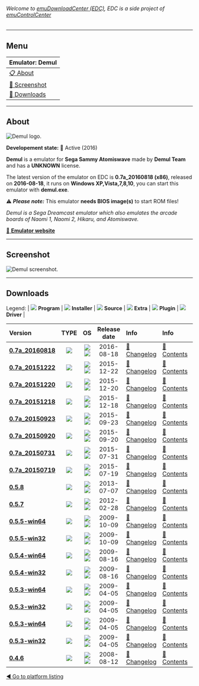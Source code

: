 ###### Welcome to [emuDownloadCenter (EDC)](https://github.com/PhoenixInteractiveNL/emuDownloadCenter/wiki/), EDC is a side project of [emuControlCenter](https://github.com/PhoenixInteractiveNL/emuControlCenter/wiki/)
***
## Menu
| **Emulator: Demul** |
|:---------|
| [:clipboard: About](#about) |
| [:sunrise: Screenshot](#screen) |
| [:floppy_disk: Downloads](#downloads) |
***
## About
![](https://github.com/PhoenixInteractiveNL/emuDownloadCenter/wiki/images_emulator/demul_logo_200.jpg "Demul logo.")

**Developement state:** :large_blue_circle: Active (2016)

**Demul** is a emulator for **Sega Sammy Atomiswave** made by **Demul Team** and has a **UNKNOWN** license.

The latest version of the emulator on EDC is **0.7a_20160818 (x86)**, released on **2016-08-18**, it runs on **Windows XP,Vista,7,8,10**, you can start this emulator with **demul.exe**.

:warning: _**Please note:**_ This emulator **needs BIOS image(s)** to start ROM files!

_Demul is a Sega Dreamcast emulator which also emulates the arcade boards of Naomi 1, Naomi 2, Hikaru, and Atomiswave._

[:link: **Emulator website**](http://demul.emulation64.com)
***
## Screenshot
![](https://raw.githubusercontent.com/PhoenixInteractiveNL/emuDownloadCenter/master/hooks/demul/emulator_screen_01.jpg "Demul screenshot.")
***
## Downloads
Legend:
| ![](https://raw.githubusercontent.com/wiki/PhoenixInteractiveNL/emuDownloadCenter/images_misc/icon_program_24.png) **Program** | 
![](https://raw.githubusercontent.com/wiki/PhoenixInteractiveNL/emuDownloadCenter/images_misc/icon_installer_24.png) **Installer** | 
![](https://raw.githubusercontent.com/wiki/PhoenixInteractiveNL/emuDownloadCenter/images_misc/icon_source_code_24.png) **Source** | 
![](https://raw.githubusercontent.com/wiki/PhoenixInteractiveNL/emuDownloadCenter/images_misc/icon_extra_24.png) **Extra** | 
![](https://raw.githubusercontent.com/wiki/PhoenixInteractiveNL/emuDownloadCenter/images_misc/icon_plugin_24.png) **Plugin** | 
![](https://raw.githubusercontent.com/wiki/PhoenixInteractiveNL/emuDownloadCenter/images_misc/icon_driver_24.png) **Driver** | 


| Version  | TYPE | OS | Release date  | Info       | Info       | DL Size    |
|:---------|:----:|:--:|:-------------:|:-----------|:-----------|-----------:|
| [**0.7a_20160818**](https://github.com/PhoenixInteractiveNL/edc-repo0002/raw/master/demul/0.7a_20160818.7z) | ![](https://raw.githubusercontent.com/wiki/PhoenixInteractiveNL/emuDownloadCenter/images_misc/icon_program_24.png) | ![](https://raw.githubusercontent.com/wiki/PhoenixInteractiveNL/emuDownloadCenter/images_misc/logo_windows_24.png)![](https://raw.githubusercontent.com/wiki/PhoenixInteractiveNL/emuDownloadCenter/images_misc/icon_32-bit_24.png) | 2016-08-18 | [:page_facing_up: Changelog](https://github.com/PhoenixInteractiveNL/edc-repo0002/blob/master/demul/0.7a_20160818_changelog.txt) | [:mag_right: Contents](https://github.com/PhoenixInteractiveNL/edc-repo0002/blob/master/demul/0.7a_20160818_contents.txt) | 2675 KB |
| [**0.7a_20151222**](https://github.com/PhoenixInteractiveNL/edc-repo0002/raw/master/demul/0.7a_20151222.7z) | ![](https://raw.githubusercontent.com/wiki/PhoenixInteractiveNL/emuDownloadCenter/images_misc/icon_program_24.png) | ![](https://raw.githubusercontent.com/wiki/PhoenixInteractiveNL/emuDownloadCenter/images_misc/logo_windows_24.png)![](https://raw.githubusercontent.com/wiki/PhoenixInteractiveNL/emuDownloadCenter/images_misc/icon_32-bit_24.png) | 2015-12-22 | [:page_facing_up: Changelog](https://github.com/PhoenixInteractiveNL/edc-repo0002/blob/master/demul/0.7a_20151222_changelog.txt) | [:mag_right: Contents](https://github.com/PhoenixInteractiveNL/edc-repo0002/blob/master/demul/0.7a_20151222_contents.txt) | 2562 KB |
| [**0.7a_20151220**](https://github.com/PhoenixInteractiveNL/edc-repo0002/raw/master/demul/0.7a_20151220.7z) | ![](https://raw.githubusercontent.com/wiki/PhoenixInteractiveNL/emuDownloadCenter/images_misc/icon_program_24.png) | ![](https://raw.githubusercontent.com/wiki/PhoenixInteractiveNL/emuDownloadCenter/images_misc/logo_windows_24.png)![](https://raw.githubusercontent.com/wiki/PhoenixInteractiveNL/emuDownloadCenter/images_misc/icon_32-bit_24.png) | 2015-12-20 | [:page_facing_up: Changelog](https://github.com/PhoenixInteractiveNL/edc-repo0002/blob/master/demul/0.7a_20151220_changelog.txt) | [:mag_right: Contents](https://github.com/PhoenixInteractiveNL/edc-repo0002/blob/master/demul/0.7a_20151220_contents.txt) | 2572 KB |
| [**0.7a_20151218**](https://github.com/PhoenixInteractiveNL/edc-repo0002/raw/master/demul/0.7a_20151218.7z) | ![](https://raw.githubusercontent.com/wiki/PhoenixInteractiveNL/emuDownloadCenter/images_misc/icon_program_24.png) | ![](https://raw.githubusercontent.com/wiki/PhoenixInteractiveNL/emuDownloadCenter/images_misc/logo_windows_24.png)![](https://raw.githubusercontent.com/wiki/PhoenixInteractiveNL/emuDownloadCenter/images_misc/icon_32-bit_24.png) | 2015-12-18 | [:page_facing_up: Changelog](https://github.com/PhoenixInteractiveNL/edc-repo0002/blob/master/demul/0.7a_20151218_changelog.txt) | [:mag_right: Contents](https://github.com/PhoenixInteractiveNL/edc-repo0002/blob/master/demul/0.7a_20151218_contents.txt) | 2571 KB |
| [**0.7a_20150923**](https://github.com/PhoenixInteractiveNL/edc-repo0002/raw/master/demul/0.7a_20150923.7z) | ![](https://raw.githubusercontent.com/wiki/PhoenixInteractiveNL/emuDownloadCenter/images_misc/icon_program_24.png) | ![](https://raw.githubusercontent.com/wiki/PhoenixInteractiveNL/emuDownloadCenter/images_misc/logo_windows_24.png)![](https://raw.githubusercontent.com/wiki/PhoenixInteractiveNL/emuDownloadCenter/images_misc/icon_32-bit_24.png) | 2015-09-23 | [:page_facing_up: Changelog](https://github.com/PhoenixInteractiveNL/edc-repo0002/blob/master/demul/0.7a_20150923_changelog.txt) | [:mag_right: Contents](https://github.com/PhoenixInteractiveNL/edc-repo0002/blob/master/demul/0.7a_20150923_contents.txt) | 2816 KB |
| [**0.7a_20150920**](https://github.com/PhoenixInteractiveNL/edc-repo0002/raw/master/demul/0.7a_20150920.7z) | ![](https://raw.githubusercontent.com/wiki/PhoenixInteractiveNL/emuDownloadCenter/images_misc/icon_program_24.png) | ![](https://raw.githubusercontent.com/wiki/PhoenixInteractiveNL/emuDownloadCenter/images_misc/logo_windows_24.png)![](https://raw.githubusercontent.com/wiki/PhoenixInteractiveNL/emuDownloadCenter/images_misc/icon_32-bit_24.png) | 2015-09-20 | [:page_facing_up: Changelog](https://github.com/PhoenixInteractiveNL/edc-repo0002/blob/master/demul/0.7a_20150920_changelog.txt) | [:mag_right: Contents](https://github.com/PhoenixInteractiveNL/edc-repo0002/blob/master/demul/0.7a_20150920_contents.txt) | 2832 KB |
| [**0.7a_20150731**](https://github.com/PhoenixInteractiveNL/edc-repo0002/raw/master/demul/0.7a_20150731.7z) | ![](https://raw.githubusercontent.com/wiki/PhoenixInteractiveNL/emuDownloadCenter/images_misc/icon_program_24.png) | ![](https://raw.githubusercontent.com/wiki/PhoenixInteractiveNL/emuDownloadCenter/images_misc/logo_windows_24.png)![](https://raw.githubusercontent.com/wiki/PhoenixInteractiveNL/emuDownloadCenter/images_misc/icon_32-bit_24.png) | 2015-07-31 | [:page_facing_up: Changelog](https://github.com/PhoenixInteractiveNL/edc-repo0002/blob/master/demul/0.7a_20150731_changelog.txt) | [:mag_right: Contents](https://github.com/PhoenixInteractiveNL/edc-repo0002/blob/master/demul/0.7a_20150731_contents.txt) | 2797 KB |
| [**0.7a_20150719**](https://github.com/PhoenixInteractiveNL/edc-repo0002/raw/master/demul/0.7a_20150719.7z) | ![](https://raw.githubusercontent.com/wiki/PhoenixInteractiveNL/emuDownloadCenter/images_misc/icon_program_24.png) | ![](https://raw.githubusercontent.com/wiki/PhoenixInteractiveNL/emuDownloadCenter/images_misc/logo_windows_24.png)![](https://raw.githubusercontent.com/wiki/PhoenixInteractiveNL/emuDownloadCenter/images_misc/icon_32-bit_24.png) | 2015-07-19 | [:page_facing_up: Changelog](https://github.com/PhoenixInteractiveNL/edc-repo0002/blob/master/demul/0.7a_20150719_changelog.txt) | [:mag_right: Contents](https://github.com/PhoenixInteractiveNL/edc-repo0002/blob/master/demul/0.7a_20150719_contents.txt) | 1284 KB |
| [**0.5.8**](https://github.com/PhoenixInteractiveNL/edc-repo0002/raw/master/demul/0.5.8.7z) | ![](https://raw.githubusercontent.com/wiki/PhoenixInteractiveNL/emuDownloadCenter/images_misc/icon_program_24.png) | ![](https://raw.githubusercontent.com/wiki/PhoenixInteractiveNL/emuDownloadCenter/images_misc/logo_windows_24.png)![](https://raw.githubusercontent.com/wiki/PhoenixInteractiveNL/emuDownloadCenter/images_misc/icon_32-bit_24.png) | 2013-07-07 | [:page_facing_up: Changelog](https://github.com/PhoenixInteractiveNL/edc-repo0002/blob/master/demul/0.5.8_changelog.txt) | [:mag_right: Contents](https://github.com/PhoenixInteractiveNL/edc-repo0002/blob/master/demul/0.5.8_contents.txt) | 838 KB |
| [**0.5.7**](https://github.com/PhoenixInteractiveNL/edc-repo0002/raw/master/demul/0.5.7.7z) | ![](https://raw.githubusercontent.com/wiki/PhoenixInteractiveNL/emuDownloadCenter/images_misc/icon_program_24.png) | ![](https://raw.githubusercontent.com/wiki/PhoenixInteractiveNL/emuDownloadCenter/images_misc/logo_windows_24.png)![](https://raw.githubusercontent.com/wiki/PhoenixInteractiveNL/emuDownloadCenter/images_misc/icon_32-bit_24.png) | 2012-02-28 | [:page_facing_up: Changelog](https://github.com/PhoenixInteractiveNL/edc-repo0002/blob/master/demul/0.5.7_changelog.txt) | [:mag_right: Contents](https://github.com/PhoenixInteractiveNL/edc-repo0002/blob/master/demul/0.5.7_contents.txt) | 924 KB |
| [**0.5.5-win64**](https://github.com/PhoenixInteractiveNL/edc-repo0002/raw/master/demul/0.5.5-win64.7z) | ![](https://raw.githubusercontent.com/wiki/PhoenixInteractiveNL/emuDownloadCenter/images_misc/icon_program_24.png) | ![](https://raw.githubusercontent.com/wiki/PhoenixInteractiveNL/emuDownloadCenter/images_misc/logo_windows_24.png)![](https://raw.githubusercontent.com/wiki/PhoenixInteractiveNL/emuDownloadCenter/images_misc/icon_64-bit_24.png) | 2009-10-09 | [:page_facing_up: Changelog](https://github.com/PhoenixInteractiveNL/edc-repo0002/blob/master/demul/0.5.5-win64_changelog.txt) | [:mag_right: Contents](https://github.com/PhoenixInteractiveNL/edc-repo0002/blob/master/demul/0.5.5-win64_contents.txt) | 729 KB |
| [**0.5.5-win32**](https://github.com/PhoenixInteractiveNL/edc-repo0002/raw/master/demul/0.5.5-win32.7z) | ![](https://raw.githubusercontent.com/wiki/PhoenixInteractiveNL/emuDownloadCenter/images_misc/icon_program_24.png) | ![](https://raw.githubusercontent.com/wiki/PhoenixInteractiveNL/emuDownloadCenter/images_misc/logo_windows_24.png)![](https://raw.githubusercontent.com/wiki/PhoenixInteractiveNL/emuDownloadCenter/images_misc/icon_32-bit_24.png) | 2009-10-09 | [:page_facing_up: Changelog](https://github.com/PhoenixInteractiveNL/edc-repo0002/blob/master/demul/0.5.5-win32_changelog.txt) | [:mag_right: Contents](https://github.com/PhoenixInteractiveNL/edc-repo0002/blob/master/demul/0.5.5-win32_contents.txt) | 649 KB |
| [**0.5.4-win64**](https://github.com/PhoenixInteractiveNL/edc-repo0002/raw/master/demul/0.5.4-win64.7z) | ![](https://raw.githubusercontent.com/wiki/PhoenixInteractiveNL/emuDownloadCenter/images_misc/icon_program_24.png) | ![](https://raw.githubusercontent.com/wiki/PhoenixInteractiveNL/emuDownloadCenter/images_misc/logo_windows_24.png)![](https://raw.githubusercontent.com/wiki/PhoenixInteractiveNL/emuDownloadCenter/images_misc/icon_64-bit_24.png) | 2009-08-16 | [:page_facing_up: Changelog](https://github.com/PhoenixInteractiveNL/edc-repo0002/blob/master/demul/0.5.4-win64_changelog.txt) | [:mag_right: Contents](https://github.com/PhoenixInteractiveNL/edc-repo0002/blob/master/demul/0.5.4-win64_contents.txt) | 520 KB |
| [**0.5.4-win32**](https://github.com/PhoenixInteractiveNL/edc-repo0002/raw/master/demul/0.5.4-win32.7z) | ![](https://raw.githubusercontent.com/wiki/PhoenixInteractiveNL/emuDownloadCenter/images_misc/icon_program_24.png) | ![](https://raw.githubusercontent.com/wiki/PhoenixInteractiveNL/emuDownloadCenter/images_misc/logo_windows_24.png)![](https://raw.githubusercontent.com/wiki/PhoenixInteractiveNL/emuDownloadCenter/images_misc/icon_32-bit_24.png) | 2009-08-16 | [:page_facing_up: Changelog](https://github.com/PhoenixInteractiveNL/edc-repo0002/blob/master/demul/0.5.4-win32_changelog.txt) | [:mag_right: Contents](https://github.com/PhoenixInteractiveNL/edc-repo0002/blob/master/demul/0.5.4-win32_contents.txt) | 482 KB |
| [**0.5.3-win64**](https://github.com/PhoenixInteractiveNL/edc-repo0002/raw/master/demul/0.5.3-win64.7z) | ![](https://raw.githubusercontent.com/wiki/PhoenixInteractiveNL/emuDownloadCenter/images_misc/icon_program_24.png) | ![](https://raw.githubusercontent.com/wiki/PhoenixInteractiveNL/emuDownloadCenter/images_misc/logo_windows_24.png)![](https://raw.githubusercontent.com/wiki/PhoenixInteractiveNL/emuDownloadCenter/images_misc/icon_64-bit_24.png) | 2009-04-05 | [:page_facing_up: Changelog](https://github.com/PhoenixInteractiveNL/edc-repo0002/blob/master/demul/0.5.3-win64_changelog.txt) | [:mag_right: Contents](https://github.com/PhoenixInteractiveNL/edc-repo0002/blob/master/demul/0.5.3-win64_contents.txt) | 452 KB |
| [**0.5.3-win32**](https://github.com/PhoenixInteractiveNL/edc-repo0002/raw/master/demul/0.5.3-win32.7z) | ![](https://raw.githubusercontent.com/wiki/PhoenixInteractiveNL/emuDownloadCenter/images_misc/icon_program_24.png) | ![](https://raw.githubusercontent.com/wiki/PhoenixInteractiveNL/emuDownloadCenter/images_misc/logo_windows_24.png)![](https://raw.githubusercontent.com/wiki/PhoenixInteractiveNL/emuDownloadCenter/images_misc/icon_32-bit_24.png) | 2009-04-05 | [:page_facing_up: Changelog](https://github.com/PhoenixInteractiveNL/edc-repo0002/blob/master/demul/0.5.3-win32_changelog.txt) | [:mag_right: Contents](https://github.com/PhoenixInteractiveNL/edc-repo0002/blob/master/demul/0.5.3-win32_contents.txt) | 414 KB |
| [**0.5.3-win64**](https://github.com/PhoenixInteractiveNL/edc-repo0002/raw/master/demul/0.5.3-win64.7z) | ![](https://raw.githubusercontent.com/wiki/PhoenixInteractiveNL/emuDownloadCenter/images_misc/icon_program_24.png) | ![](https://raw.githubusercontent.com/wiki/PhoenixInteractiveNL/emuDownloadCenter/images_misc/logo_windows_24.png)![](https://raw.githubusercontent.com/wiki/PhoenixInteractiveNL/emuDownloadCenter/images_misc/icon_64-bit_24.png) | 2009-04-05 | [:page_facing_up: Changelog](https://github.com/PhoenixInteractiveNL/edc-repo0002/blob/master/demul/0.5.3-win64_changelog.txt) | [:mag_right: Contents](https://github.com/PhoenixInteractiveNL/edc-repo0002/blob/master/demul/0.5.3-win64_contents.txt) | 452 KB |
| [**0.5.3-win32**](https://github.com/PhoenixInteractiveNL/edc-repo0002/raw/master/demul/0.5.3-win32.7z) | ![](https://raw.githubusercontent.com/wiki/PhoenixInteractiveNL/emuDownloadCenter/images_misc/icon_program_24.png) | ![](https://raw.githubusercontent.com/wiki/PhoenixInteractiveNL/emuDownloadCenter/images_misc/logo_windows_24.png)![](https://raw.githubusercontent.com/wiki/PhoenixInteractiveNL/emuDownloadCenter/images_misc/icon_32-bit_24.png) | 2009-04-05 | [:page_facing_up: Changelog](https://github.com/PhoenixInteractiveNL/edc-repo0002/blob/master/demul/0.5.3-win32_changelog.txt) | [:mag_right: Contents](https://github.com/PhoenixInteractiveNL/edc-repo0002/blob/master/demul/0.5.3-win32_contents.txt) | 414 KB |
| [**0.4.6**](https://github.com/PhoenixInteractiveNL/edc-repo0002/raw/master/demul/0.4.6.7z) | ![](https://raw.githubusercontent.com/wiki/PhoenixInteractiveNL/emuDownloadCenter/images_misc/icon_program_24.png) | ![](https://raw.githubusercontent.com/wiki/PhoenixInteractiveNL/emuDownloadCenter/images_misc/logo_windows_24.png)![](https://raw.githubusercontent.com/wiki/PhoenixInteractiveNL/emuDownloadCenter/images_misc/icon_32-bit_24.png) | 2008-08-12 | [:page_facing_up: Changelog](https://github.com/PhoenixInteractiveNL/edc-repo0002/blob/master/demul/0.4.6_changelog.txt) | [:mag_right: Contents](https://github.com/PhoenixInteractiveNL/edc-repo0002/blob/master/demul/0.4.6_contents.txt) | 310 KB |

[:arrow_backward: Go to platform listing](https://github.com/PhoenixInteractiveNL/emuDownloadCenter/wiki/EDC-Platform-List)
